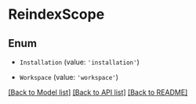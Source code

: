 # ReindexScope


## Enum

* `Installation` (value: `'installation'`)

* `Workspace` (value: `'workspace'`)

[[Back to Model list]](../README.md#documentation-for-models) [[Back to API list]](../README.md#documentation-for-api-endpoints) [[Back to README]](../README.md)
